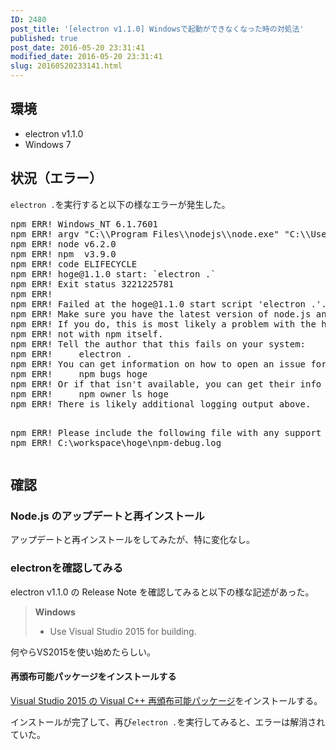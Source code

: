 ```yaml
---
ID: 2480
post_title: '[electron v1.1.0] Windowsで起動ができなくなった時の対処法'
published: true
post_date: 2016-05-20 23:31:41
modified_date: 2016-05-20 23:31:41
slug: 20160520233141.html
---
```

<h2>環境</h2>
<ul>
<li>electron v1.1.0</li>
<li>Windows 7</li>
</ul>
<h2>状況（エラー）</h2>
<p><code>electron .</code>を実行すると以下の様なエラーが発生した。</p>
<pre>npm ERR! Windows_NT 6.1.7601
npm ERR! argv "C:\\Program Files\\nodejs\\node.exe" "C:\\Users\\hiro\\AppData\\Roaming\\npm\\node_modules\\npm\\bin\\npm-cli.js" "start"
npm ERR! node v6.2.0
npm ERR! npm  v3.9.0
npm ERR! code ELIFECYCLE
npm ERR! hoge@1.1.0 start: `electron .`
npm ERR! Exit status 3221225781
npm ERR!
npm ERR! Failed at the hoge@1.1.0 start script 'electron .'.
npm ERR! Make sure you have the latest version of node.js and npm installed.
npm ERR! If you do, this is most likely a problem with the hoge package,
npm ERR! not with npm itself.
npm ERR! Tell the author that this fails on your system:
npm ERR!     electron .
npm ERR! You can get information on how to open an issue for this project with:
npm ERR!     npm bugs hoge
npm ERR! Or if that isn't available, you can get their info via:
npm ERR!     npm owner ls hoge
npm ERR! There is likely additional logging output above.

npm ERR! Please include the following file with any support request:
npm ERR!     C:\workspace\hoge\npm-debug.log
</pre>
<h2>確認</h2>
<h3>Node.js のアップデートと再インストール</h3>
<p>アップデートと再インストールをしてみたが、特に変化なし。</p>
<h3>electronを確認してみる</h3>
<p>electron v1.1.0 の Release Note を確認してみると以下の様な記述があった。</p>
<blockquote>
<p><strong>Windows</strong></p>
<ul>
<li>Use Visual Studio 2015 for building.</li>
</ul>
</blockquote>
<p>何やらVS2015を使い始めたらしい。</p>
<h4>再頒布可能パッケージをインストールする</h4>
<p><a href="https://www.microsoft.com/ja-JP/download/details.aspx?id=48145">Visual Studio 2015 の Visual C++ 再頒布可能パッケージ</a>をインストールする。</p>
<p>インストールが完了して、再び<code>electron .</code>を実行してみると、エラーは解消されていた。</p>